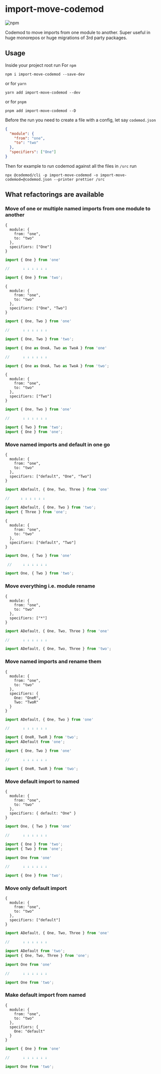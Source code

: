 # import-move-codemod
![npm](https://img.shields.io/npm/v/import-move-codemod)

Codemod to move imports from one module to another. Super useful in huge monorepos or huge migrations of 3rd party packages.

## Usage

Inside your project root run
For `npm`
```
npm i import-move-codemod --save-dev
```
or for `yarn`
```
yarn add import-move-codemod --dev
```
or for `pnpm`
```
pnpm add import-move-codemod --D
```

Before the run you need to create a file with a config, let say `codemod.json`
```json
{
  "module": {
    "from": "one",
    "to": "two"
  },
  "specifiers": ["One"]
}
```

Then for example to run codemod against all the files in `/src` run 
```
npx @codemod/cli -p import-move-codemod -o import-move-codemod=@codemod.json --printer prettier /src 
```




## What refactorings are available

### Move of one or multiple named imports from one module to another

```
{
  module: {
    from: "one",
    to: "two"
  },
  specifiers: ["One"]
}
```

```ts
import { One } from 'one'

//      ↓ ↓ ↓ ↓ ↓ ↓

import { One } from 'two';
```

```
{
  module: {
    from: "one",
    to: "two"
  },
  specifiers: ["One", "Two"]
}
```

```ts
import { One, Two } from 'one'

//      ↓ ↓ ↓ ↓ ↓ ↓

import { One, Two } from 'two';
```

```ts
import { One as OneA, Two as TwoA } from 'one'

//      ↓ ↓ ↓ ↓ ↓ ↓

import { One as OneA, Two as TwoA } from 'two';

```

```
{
  module: {
    from: "one",
    to: "two"
  },
  specifiers: ["Two"]
}
```

```ts
import { One, Two } from 'one'

//      ↓ ↓ ↓ ↓ ↓ ↓

import { Two } from 'two';
import { One } from 'one';
```

### Move named imports and default in one go

```
{
  module: {
    from: "one",
    to: "two"
  },
  specifiers: ["default", "One", "Two"]
}
```


```ts
import ADefault, { One, Two, Three } from 'one'

//     ↓ ↓ ↓ ↓ ↓ ↓

import ADefault, { One, Two } from 'two';
import { Three } from 'one';
```

```
{
  module: {
    from: "one",
    to: "two"
  },
  specifiers: ["default", "Two"]
}
```

```ts
import One, { Two } from 'one'

 //     ↓ ↓ ↓ ↓ ↓ ↓

import One, { Two } from 'two';
```

### Move everything i.e. module rename

```
{
  module: {
    from: "one",
    to: "two"
  },
  specifiers: ["*"]
}
```

```ts
import ADefault, { One, Two, Three } from 'one'

//      ↓ ↓ ↓ ↓ ↓ ↓

import ADefault, { One, Two, Three } from 'two';

```

### Move named imports and rename them

```
{
  module: {
    from: "one",
    to: "two"
  },
  specifiers: {
    One: "OneR",
    Two: "TwoR"
  }
}
```

```ts
import ADefault, { One, Two } from 'one'

//      ↓ ↓ ↓ ↓ ↓ ↓

import { OneR, TwoR } from 'two';
import ADefault from 'one';
```

```ts
import { One, Two } from 'one'

//      ↓ ↓ ↓ ↓ ↓ ↓

import { OneR, TwoR } from 'two';
```

### Move default import to named
```
{
  module: {
    from: "one",
    to: "two"
  },
  specifiers: { default: "One" }
}
```

```ts
import One, { Two } from 'one'

//      ↓ ↓ ↓ ↓ ↓ ↓

import { One } from 'two';
import { Two } from 'one';
```

```ts
import One from 'one'

//      ↓ ↓ ↓ ↓ ↓ ↓

import { One } from 'two';
```

### Move only default import

```
{
  module: {
    from: "one",
    to: "two"
  },
  specifiers: ["default"]
}
```

```ts
import ADefault, { One, Two, Three } from 'one'

//      ↓ ↓ ↓ ↓ ↓ ↓

import ADefault from 'two';
import { One, Two, Three } from 'one';
```

```ts
import One from 'one'

//      ↓ ↓ ↓ ↓ ↓ ↓

import One from 'two';
```

### Make default import from named

```
{
  module: {
    from: "one",
    to: "two"
  },
  specifiers: {
    One: "default"
  }
}
```

```ts
import { One } from 'one'

//      ↓ ↓ ↓ ↓ ↓ ↓

import One from 'two';
```
